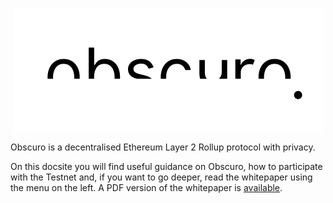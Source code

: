 <p style="text-align: center;">
    <img src="assets\images\Obscuro-white-strip.png">
</p>

Obscuro is a decentralised Ethereum Layer 2 Rollup protocol with privacy.

On this docsite you will find useful guidance on Obscuro, how to participate with the Testnet and, if you want to go deeper, read the whitepaper using the menu on the left. A PDF version of the whitepaper is [available](assets/images/obscuro-whitepaper-0-9.pdf).